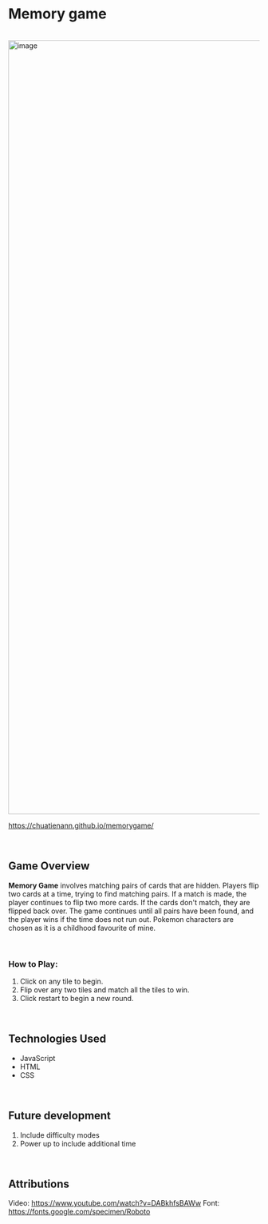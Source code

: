 # Memory game

<br/>

<img width="1444" height="1550" alt="image" src="https://github.com/user-attachments/assets/0bf9a4a8-3f59-471c-b0aa-bff29c540571" />

https://chuatienann.github.io/memorygame/

<br/>

## Game Overview

**Memory Game** involves matching pairs of cards that are hidden. Players flip two cards at a time, trying to find matching pairs. If a match is made, the player continues to flip two more cards. If the cards don't match, they are flipped back over. The game continues until all pairs have been found, and the player wins if the time does not run out. Pokemon characters are chosen as it is a childhood favourite of mine.

<br/>

### How to Play:

1. Click on any tile to begin.
2. Flip over any two tiles and match all the tiles to win.
3. Click restart to begin a new round.

<br/>

## Technologies Used

- JavaScript
- HTML
- CSS

<br/>

## Future development

1. Include difficulty modes
2. Power up to include additional time

<br/>

## Attributions
Video: https://www.youtube.com/watch?v=DABkhfsBAWw
Font: https://fonts.google.com/specimen/Roboto
